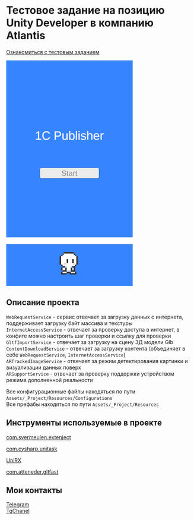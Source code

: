 # Тестовое задание на позицию Unity Developer в компанию Atlantis
[Ознакомиться с тестовым заданием](https://github.com/Rutherfordum/Test_Task_Atlantis/blob/main/Resources/TestTaskAtlantis.md)

![Alt Text](https://github.com/Rutherfordum/Test_task_1C_Publishing/blob/main/Resources/Movie_001.gif)

## Описание проекта  
`WebRequestService` - сервис отвечает за загрузку данных с интернета, поддерживает загрузку байт массива и текстуры  
`InternetAccessService` - отвечает за проверку доступа в интернет, в конфиге можно настроить шаг проверки и ссылку для проверки  
`GltfImportService` - отвечает за загрузку на сцену 3Д модели Glb  
`ContentDownloadService` - отвечает за загрузку контента (объединяет в себе `WebRequestService`, `InternetAccessService`)  
`ARTrackedImageService` - отвечает за режим детектирования картинки и визуализации данных поверх  
`ARSupportService` - отвечает за проверку поддержки устройством режима дополненной реальности 

Все конфигурационные файлы находяться по пути `Assets/_Project/Resources/Configurations`  
Все префабы находяться по пути `Assets/_Project/Resources`  

## Инструменты используемые в проекте
[com.svermeulen.extenject](https://github.com/Mathijs-Bakker/Extenject.git?path=UnityProject/Assets/Plugins/Zenject/Source#9.3.0) 

[com.cysharp.unitask](https://github.com/Cysharp/UniTask.git?path=src/UniTask/Assets/Plugins/UniTask) 

[UniRX](https://github.com/neuecc/UniRx)  

[com.atteneder.gltfast](https://github.com/atteneder/glTFast.git)  

## Мои контакты
[Telegram](https://t.me/Rutherfordum)   
[TgChanel](https://t.me/Pro_XR)  
